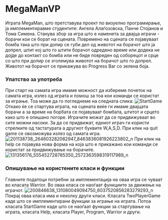 # MegaManVP
Играта MegaMan, што претставува проект по визуелно програмирање, ја имплементиравме студентите: Ангела Алаѓозовска, Панче Стојанов и Тома Симена. 
Станува збор за игра што е наменета за двајца играчи - борачи кои се борат на сцената. Повремено на сцената се појавуваат бомба така што при допир се губи дел од животот на борачот што ја допрел, штит кој што го штити борачот одредено време или додека не дојде до контакт со бомба или не биде повреден од соборецот и срце со што при допир се зголемува животот на борачот што го допрел. Животот на борачот се прикажува во Progress Bar со зелена боја.
### Упатство за употреба
При старт на самата игра имаме можност да избереме почеток на самата игра, излез од играта и помош за тоа кои команди се користат за играње. Тоа може да го погледнеме на следната слика: 
![StartGame](https://user-images.githubusercontent.com/79939258/121813889-6f420a80-cc6e-11eb-8034-f5fb76b9333b.png)
Откако ќе се стартува играта, на сцената веќе ги имаме двајцата борачи а за време на борбата се појавуваат бомбата, штитот и срцето како што е опишано погоре. Играчите можат да се придвижуваат во сите можни насоки. За да се придвижат, едниот играч ги користи стрелките од тастатурата а другиот буквите W,A,S,D. При клик на quit game се овозможува излез од самата игра.
![201138738_264603282082947_8463836081926223802_n](https://user-images.githubusercontent.com/82347059/121818076-585ae280-cc85-11eb-9a70-de551a75512f.png)
При клик на help се појавува нова форма на која што е прикажано кои команди се користат за придвижување на борачите.
![131356176_555452728785350_2572363598319117989_n](https://user-images.githubusercontent.com/82347059/121818035-2184cc80-cc85-11eb-9588-6c21812ab374.png)
### Опишување на користените класи и функции
Главните податоци потребни за имплементација на оваа игра се чуваат во класата Warrior. Во оваа класа се наоѓаат функциите за движење на играчот.
![200846638_131080049094750_6037520856283279293_n](https://user-images.githubusercontent.com/82347059/121818487-b983b580-cc87-11eb-8405-3994f8a1785f.png)
Покрај оваа класа има и неколку други класи. Класата TwoPlayerGame каде што се имплементирани функции за играње на играта. Потоа класата StartGame каде што се наоѓаат функции за стартување на играта, класата Help, класата Player, Program, Warrior и други.


